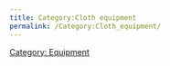 ```yaml
---
title: Category:Cloth equipment
permalink: /Category:Cloth_equipment/
---
```


[Category: Equipment](Category:_Equipment "wikilink")